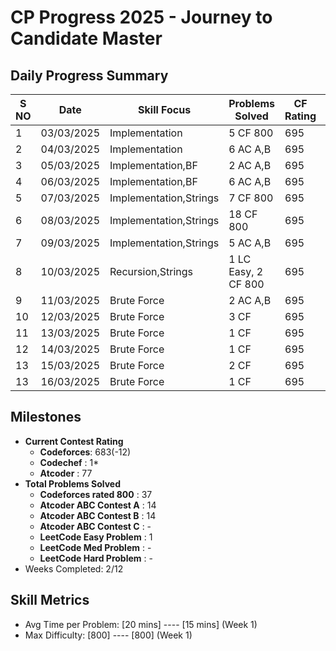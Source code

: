 # CP Progress 2025 - Journey to Candidate Master

## Daily Progress Summary
|S NO| Date       | Skill Focus             | Problems Solved       | CF Rating | Key Improvement|
|----|------------|-------------------------|-----------------------|-----------|----------------|
| 1  | 03/03/2025 | Implementation          | 5  CF 800             | 695       |             -  |
| 2  | 04/03/2025 | Implementation          | 6  AC A,B             | 695       |             -  |
| 3  | 05/03/2025 | Implementation,BF       | 2  AC A,B             | 695       |             -  |
| 4  | 06/03/2025 | Implementation,BF       | 6  AC A,B             | 695       |             -  |
| 5  | 07/03/2025 | Implementation,Strings  | 7  CF 800             | 695       |             -  |
| 6  | 08/03/2025 | Implementation,Strings  | 18 CF 800             | 695       |             -  |
| 7  | 09/03/2025 | Implementation,Strings  | 5  AC A,B             | 695       |             -  |
| 8  | 10/03/2025 | Recursion,Strings       | 1  LC Easy, 2 CF 800  | 695       |             -  |
| 9  | 11/03/2025 | Brute Force             | 2  AC A,B             | 695       |             -  |
| 10 | 12/03/2025 | Brute Force             | 3  CF                 | 695       |             -  |
| 11 | 13/03/2025 | Brute Force             | 1  CF                 | 695       |             -  |
| 12 | 14/03/2025 | Brute Force             | 1  CF                 | 695       |             -  |
| 13 | 15/03/2025 | Brute Force             | 2  CF                 | 695       |             -  |
| 13 | 16/03/2025 | Brute Force             | 1  CF                 | 695       |             -  |

## Milestones
- **Current Contest Rating**
  - **Codeforces**: 683(-12)
  - **Codechef**  : 1*
  - **Atcoder**   : 77
- **Total Problems Solved**
  - **Codeforces rated 800**  : 37 
  - **Atcoder ABC Contest A** : 14
  - **Atcoder ABC Contest B** : 14
  - **Atcoder ABC Contest C** : -
  - **LeetCode Easy Problem** : 1
  - **LeetCode Med  Problem** : -
  - **LeetCode Hard Problem** : -
- Weeks Completed: 2/12

## Skill Metrics
- Avg Time per Problem: [20 mins] ---- [15 mins] (Week 1)
- Max Difficulty: [800] ---- [800] (Week 1)
